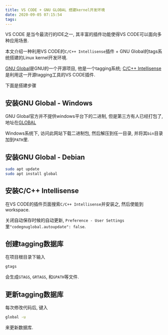 ```yaml
---
title: VS CODE + GNU GLOBAL 搭建kernel开发环境
date: 2020-09-05 07:15:54
tags:
---
```


VS CODE 是当今最流行的IDE之一, 其丰富的插件功能使得VS CODE可以面向多种应用场景.
<!--more-->
本文介绍一种利用VS CODE的`C/C++ Intellisense`插件 + GNU Global的tags系统搭建的Linux kernel开发环境.

[GNU Global](https://www.gnu.org/software/global/)是GNU的一个开源项目, 他是一个tagging系统; [C/C++ Intellisense](https://marketplace.visualstudio.com/items?itemName=austin.code-gnu-global)是利用这一开源tagging工具的VS CODE插件.

下面是搭建步骤

## 安装GNU Global - Windows

GNU Global官方并不提供windows平台下的二进制, 但是第三方有人已经打包了, 地址在[GLOBAL](http://adoxa.altervista.org/global/)

Windows系统下, 访问此网站下载二进制包, 然后解压到任一目录, 并将其`bin`目录加到`PATH`里.

## 安装GNU Global - Debian

```bash
sudo apt update
sudo apt install global
```

## 安装C/C++ Intellisense

在VS CODE的插件页面搜索`C/C++ Intellisense`并安装之, 然后使能到workspace.

关闭自动保存时候的自动更新, `Preference - User Settings`里`"codegnuglobal.autoupdate": false`.

## 创建tagging数据库

在项目根目录下输入

```bash
gtags
```

会生成`GTAGS`, `GRTAGS`, 和`GPATH`等文件.

## 更新tagging数据库

每次修改代码后, 键入

```bash
global -u
```

来更新数据库.
